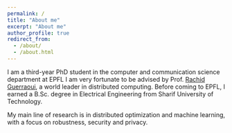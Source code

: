```yaml
---
permalink: /
title: "About me"
excerpt: "About me"
author_profile: true
redirect_from: 
  - /about/
  - /about.html
---
```


I am a third-year PhD student in the computer and communication science department at EPFL I am very fortunate to be advised by Prof. [Rachid Guerraoui](http://lpdwww.epfl.ch/rachid/), a world leader in distributed computing. Before coming to EPFL, I earned a B.Sc. degree in Electrical Engineering from Sharif University of Technology. 

My main line of research is in distributed optimization and machine learning, with a focus on robustness, security and privacy.


